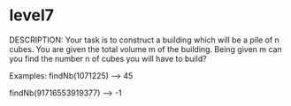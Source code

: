 # level7
DESCRIPTION:
Your task is to construct a building which will be a pile of n cubes. 
You are given the total volume m of the building. Being given m can you find the number n of cubes you will have to build?

Examples:
findNb(1071225) --> 45

findNb(91716553919377) --> -1
